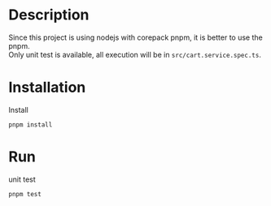 # Description
Since this project is using nodejs with corepack pnpm, it is better to use the pnpm.<br>
Only unit test is available, all execution will be in `src/cart.service.spec.ts`.<br>

# Installation
Install
```
pnpm install
```

# Run
unit test
```
pnpm test
```